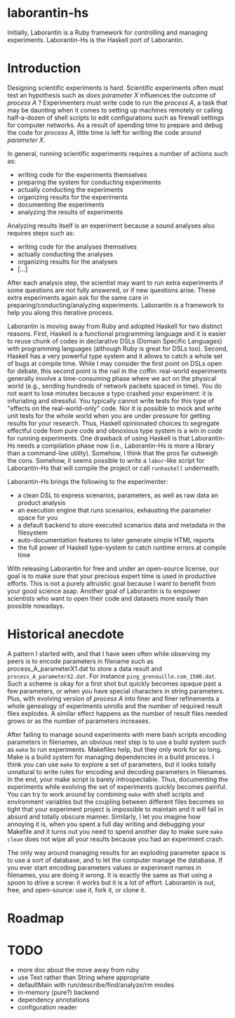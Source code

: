 laborantin-hs
=============

Initially, Laborantin is a Ruby framework for controlling and managing
experiments. Laborantin-Hs is the Haskell port of Laborantin.

# Introduction

Designing scientific experiments is hard. Scientific experiments often must
test an hypothesis such as *does parameter X* influences the outcome of *process A* ?
Experimenters must write code to run the *process A*, a task that may be daunting
when it comes to setting up machines remotely or calling half-a-dozen of shell
scripts to edit configurations such as firewall settings for computer networks.
As a result of spending time to prepare and debug the code for *process A*,
little time is left for writing the code around *parameter X*.

In general, running scientific experiments requires a number of actions such as:
  - writing code for the experiments themselves
  - preparing the system for conducting experiments
  - actually conducting the experiments
  - organizing results for the experiments
  - documenting the experiments
  - analyzing the results of experiments

Analyzing results itself is an experiment because a sound analyses also requires
steps such as:
  - writing code for the analyses themselves
  - actually conducting the analyses
  - organizing results for the analyses
  - [...]

After each analysis step, the scientist may want to run extra experiments if
some questions are not fully answered, or if new questions arise. These extra
experiments again ask for the same care in preparing/conducting/analyzing
experiments.  Laborantin is a framework to help you along this iterative
process.

Laborantin is moving away from Ruby and adopted Haskell for two distinct
reasons.  First, Haskell is a functional programming language and it is easier
to reuse chunk of codes in declarative DSLs (Domain Specific Languages) with
programming languages (although Ruby is great for DSLs too). Second, Haskell
has a very powerful type system and it allows to catch a whole set of bugs at
compile time. While I may consider the first point on DSLs open for debate,
this second point is the nail in the coffin: real-world experiments generally
involve a time-consuming phase where we act on the physical world (e.g.,
sending hundreds of network packets spaced in time).  You do not want to lose
minutes because a typo crashed your experiment: it is infuriating and
stressful.  You typically cannot write tests for this type of "effects on the
real-world-only" code. Nor it is possible to mock and write unit tests for the
whole world when you are under pressure for getting results for your research.
Thus, Haskell opinionated choices to segregate effectful code from pure code
and obnoxious type system is a win in code for running experiments.  One
drawback of using Haskell is that Laborantin-Hs needs a compilation phase now
(i.e., Laborantin-Hs is more a library than a command-line utility).  Somehow,
I think that the pros far outweigh the cons.  Somehow, it seems possible to
write a `labor`-like script for Laborantin-Hs that will compile the project or
call `runhaskell` underneath.

Laborantin-Hs brings the following to the experimenter:
  - a clean DSL to express scenarios, parameters, as well as raw data an
    product analysis
  - an execution engine that runs scenarios, exhausting the parameter space for you
  - a default backend to store executed scenarios data and metadata in the
    filesystem
  - auto-documentation features to later generate simple HTML reports
  - the full power of Haskell type-system to catch runtime errors at compile time

With releasing Laborantin for free and under an open-source license, our goal
is to make sure that your precious expert time is used in productive efforts. This
is not a purely altruistic goal because I want to benefit from your good
science asap.  Another goal of Laborantin is to empower scientists who want to
open their code and datasets more easily than possible nowadays.

# Historical anecdote

A pattern I started with, and that I have seen often while observing my peers
is to encode parameters in filename such as process_A_parameterX1.dat to store
a data result and `process_A_parameterX2.dat`. For instance
`ping_grenouille.com_1500.dat`.  Such a scheme is okay for a first shot but
quickly becomes opaque past a few parameters, or when you have
special characters in string parameters.  Plus, with evolving version of *process
A* into finer and finer refinements a whole genealogy of experiments unrolls
and the number of required result files explodes. A similar effect happens as
the number of result files needed grows or as the number of parameters
increases.  

After failing to manage sound experiments with mere bash scripts encoding
parameters in filenames, an obvious next step is to use a build system such as
`make` to run experiments.  Makefiles help, but they only work for so long.
Make is a build system for managing dependencies in a build process.  I think
you can use `make` to explore a set of parameters, but it looks totally
unnatural to write rules for encoding and decoding parameters in filenames.  In
the end, your make script is barely introspectable. Thus, documenting the
experiments while evolving the set of experiments quickly becomes painful.  You
can try to work around by combining `make` with shell scripts and environment
variables but the coupling between different files becomes so tight that your
experiment project is impossible to maintain and it will fail in absurd and
totally obscure manner. Similarly, I let you imagine how annoying it is, when
you spent a full day writing and debugging your Makefile and it turns out you
need to spend another day to make sure `make clean` does not wipe all your
results because you had an experiment crash.

The only way around managing results for an exploding parameter space is to use
a sort of database, and to let the computer manage the database. If you ever
start encoding parameters values or experiment names in filenames, you are
doing it wrong. It is exactly the same as that using a spoon to drive a
screw: it works but it is a lot of effort. Laborantin is out, free, and
open-source: use it, fork it, or clone it.

# Roadmap


# TODO

* more doc about the move away from ruby
* use Text rather than String where appropriate
* defaultMain with run/describe/find/analyze/rm modes
* in-memory (pure?) backend
* dependency annotations
* configuration reader
